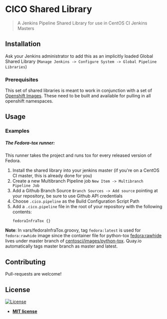 # CICO Shared Library
> A Jenkins Pipeline Shared Library for use in CentOS CI Jenkins Masters

## Installation
Ask your Jenkins administrator to add this as an implicitly loaded Global
Shared Library (`Manage Jenkins -> Configure System -> Global Pipeline
Libraries`)

### Prerequisites
This set of shared libraries is meant to work in conjunction with a set of
[Openshift Images](https://github.com/centosci/images). These need to be built and available for
pulling in all openshift namespaces.

## Usage

### Examples
##### The Fedora-tox runner:
This runner takes the project and runs tox for every released version of Fedora.

1. Install the shared library into your jenkins master (if you're on a CentOS
CI master, this is already done for you)
2. Create a new Multibranch Pipeline job `New Item -> Multibranch Pipeline
Job`
3. Add a Github Branch Source `Branch Sources -> Add source` pointing at your
repository, be sure to use Github API credentials
4. Choose `.cico.pipeline` as the Build Configuration Script Path
5. Add a `.cico.pipeline` file in the root of your repository with the following contents:
   ```
   fedoraInfraTox {}
   ```

**Note**:
In vars/fedoraInfraTox.groovy, tag `fedora:latest` is used for `fedora:rawhide` image since the container file for python-tox [fedora:rawhide](quay.io/centosci/python-tox) lives under master branch of [centosci/images/python-tox](https://github.com/centosci/images/blob/master/python-tox/Dockerfile). Quay.io automatically tags master branch as master and latest.

## Contributing
Pull-requests are welcome!

## License

[![License](http://img.shields.io/:license-mit-blue.svg?style=flat-square)](http://badges.mit-license.org)

- **[MIT license](http://opensource.org/licenses/mit-license.php)**
